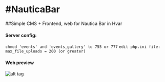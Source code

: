 #NauticaBar
==========

##Simple CMS + Frontend, web for Nautica Bar in Hvar

#### Server config:
`chmod 'events' and 'events_gallery' to 755 or 777`
`edit php.ini file: max_file_uploads = 200 (or greater)`


#### Web preview
![alt tag](https://i.imgur.com/j2icc8T.jpg)

